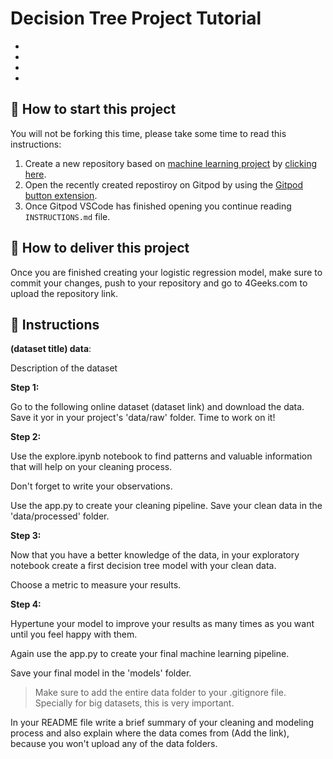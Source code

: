 <!-- hide -->
# Decision Tree Project Tutorial
<!-- endhide -->

- 
- 
- 
- 

## 🌱  How to start this project

You will not be forking this time, please take some time to read this instructions:

1. Create a new repository based on [machine learning project](https://github.com/4GeeksAcademy/machine-learning-python-template/generate) by [clicking here](https://github.com/4GeeksAcademy/machine-learning-python-template).
2. Open the recently created repostiroy on Gitpod by using the [Gitpod button extension](https://www.gitpod.io/docs/browser-extension/).
3. Once Gitpod VSCode has finished opening you continue reading `INSTRUCTIONS.md` file.

## 🚛 How to deliver this project

Once you are finished creating your logistic regression model, make sure to commit your changes, push to your repository and go to 4Geeks.com to upload the repository link.

## 📝 Instructions

**(dataset title) data**:

Description of the dataset

**Step 1:**

Go to the following online dataset  (dataset link) and download the data.
Save it yor in your project's 'data/raw' folder. Time to work on it!

**Step 2:**

Use the explore.ipynb notebook to find patterns and valuable information that will help on your cleaning process. 

Don't forget to write your observations.

Use the app.py to create your cleaning pipeline. Save your clean data in the 'data/processed'  folder.


**Step 3:**

Now that you have a better knowledge of the data, in your exploratory notebook create a first decision tree model with your clean data.

Choose a metric to measure your results.

**Step 4:**

Hypertune your model to improve your results as many times as you want until you feel happy with them.

Again use the app.py to create your final machine learning pipeline. 

Save your final model in the 'models' folder.


>Make sure to add the entire data folder to your .gitignore file. Specially for big datasets, this is very important. 

In your README file write a brief summary of your cleaning and modeling process and also explain where the data comes from (Add the link), because you won't upload any of the data folders.
